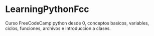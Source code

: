 # LearningPythonFcc

Curso FreeCodeCamp python desde 0, conceptos basicos, variables, ciclos, funciones, archivos e introduccion a clases.
